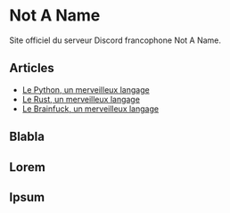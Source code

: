 # Not A Name

Site officiel du serveur Discord francophone Not A Name.

## Articles

- [Le Python, un merveilleux langage](./le-python-un-merveilleux-langage)
- [Le Rust, un merveilleux langage](./le-rust-un-merveilleux-langage)
- [Le Brainfuck, un merveilleux langage](./le-brainfuck-un-merveilleux-langage)

## Blabla

## Lorem

## Ipsum
